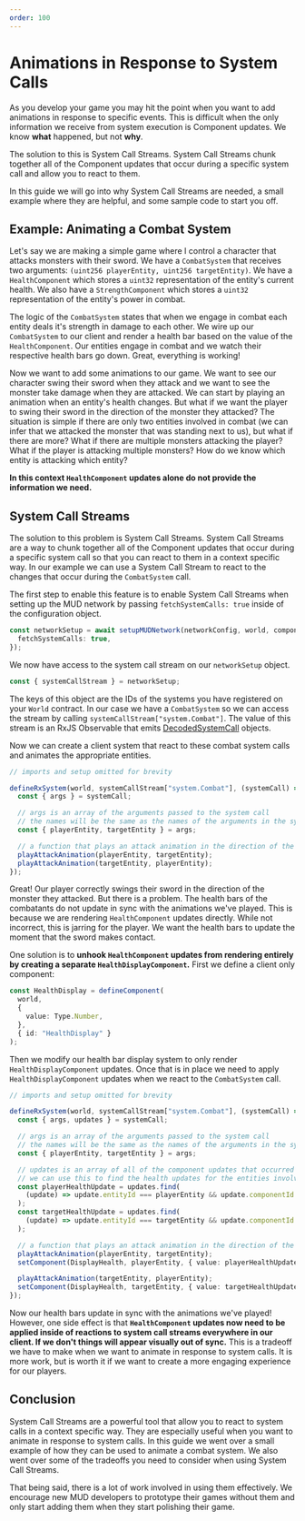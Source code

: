 ```yaml
---
order: 100
---
```


# Animations in Response to System Calls

As you develop your game you may hit the point when you want to add animations in response to specific events. This is difficult when the only information we receive from system execution is Component updates. We know **what** happened, but not **why**.

The solution to this is System Call Streams. System Call Streams chunk together all of the Component updates that occur during a specific system call and allow you to react to them.

In this guide we will go into why System Call Streams are needed, a small example where they are helpful, and some sample code to start you off.

## Example: Animating a Combat System

Let's say we are making a simple game where I control a character that attacks monsters with their sword. We have a `CombatSystem` that receives two arguments: `(uint256 playerEntity, uint256 targetEntity)`. We have a `HealthComponent` which stores a `uint32` representation of the entity's current health. We also have a `StrengthComponent` which stores a `uint32` representation of the entity's power in combat.

The logic of the `CombatSystem` states that when we engage in combat each entity deals it's strength in damage to each other. We wire up our `CombatSystem` to our client and render a health bar based on the value of the `HealthComponent`. Our entities engage in combat and we watch their respective health bars go down. Great, everything is working!

Now we want to add some animations to our game. We want to see our character swing their sword when they attack and we want to see the monster take damage when they are attacked. We can start by playing an animation when an entity's health changes. But what if we want the player to swing their sword in the direction of the monster they attacked? The situation is simple if there are only two entities involved in combat (we can infer that we attacked the monster that was standing next to us), but what if there are more? What if there are multiple monsters attacking the player? What if the player is attacking multiple monsters? How do we know which entity is attacking which entity?

**In this context `HealthComponent` updates alone do not provide the information we need.**

## System Call Streams

The solution to this problem is System Call Streams. System Call Streams are a way to chunk together all of the Component updates that occur during a specific system call so that you can react to them in a context specific way. In our example we can use a System Call Stream to react to the changes that occur during the `CombatSystem` call.

The first step to enable this feature is to enable System Call Streams when setting up the MUD network by passing `fetchSystemCalls: true` inside of the configuration object.

```typescript
const networkSetup = await setupMUDNetwork(networkConfig, world, components, SystemAbis, {
  fetchSystemCalls: true,
});
```

We now have access to the system call stream on our `networkSetup` object.

```typescript
const { systemCallStream } = networkSetup;
```

The keys of this object are the IDs of the systems you have registered on your `World` contract. In our case we have a `CombatSystem` so we can access the stream by calling `systemCallStream["system.Combat"]`. The value of this stream is an RxJS Observable that emits [DecodedSystemCall](/packages/std-client/api/#decodedsystemcall) objects.

Now we can create a client system that react to these combat system calls and animates the appropriate entities.

```typescript
// imports and setup omitted for brevity

defineRxSystem(world, systemCallStream["system.Combat"], (systemCall) => {
  const { args } = systemCall;

  // args is an array of the arguments passed to the system call
  // the names will be the same as the names of the arguments in the system definition
  const { playerEntity, targetEntity } = args;

  // a function that plays an attack animation in the direction of the target
  playAttackAnimation(playerEntity, targetEntity);
  playAttackAnimation(targetEntity, playerEntity);
});
```

Great! Our player correctly swings their sword in the direction of the monster they attacked. But there is a problem. The health bars of the combatants do not update in sync with the animations we've played. This is because we are rendering `HealthComponent` updates directly. While not incorrect, this is jarring for the player. We want the health bars to update the moment that the sword makes contact.

One solution is to **unhook `HealthComponent` updates from rendering entirely by creating a separate `HealthDisplayComponent`.** First we define a client only component:

```typescript
const HealthDisplay = defineComponent(
  world,
  {
    value: Type.Number,
  },
  { id: "HealthDisplay" }
);
```

Then we modify our health bar display system to only render `HealthDisplayComponent` updates. Once that is in place we need to apply `HealthDisplayComponent` updates when we react to the `CombatSystem` call.

```typescript
// imports and setup omitted for brevity

defineRxSystem(world, systemCallStream["system.Combat"], (systemCall) => {
  const { args, updates } = systemCall;

  // args is an array of the arguments passed to the system call
  // the names will be the same as the names of the arguments in the system definition
  const { playerEntity, targetEntity } = args;

  // updates is an array of all of the component updates that occurred during the system call
  // we can use this to find the health updates for the entities involved in combat
  const playerHealthUpdate = updates.find(
    (update) => update.entityId === playerEntity && update.componentId === "component.Health"
  );
  const targetHealthUpdate = updates.find(
    (update) => update.entityId === targetEntity && update.componentId === "component.Health"
  );

  // a function that plays an attack animation in the direction of the target
  playAttackAnimation(playerEntity, targetEntity);
  setComponent(DisplayHealth, playerEntity, { value: playerHealthUpdate.value });

  playAttackAnimation(targetEntity, playerEntity);
  setComponent(DisplayHealth, targetEntity, { value: targetHealthUpdate.value });
});
```

Now our health bars update in sync with the animations we've played! However, one side effect is that **`HealthComponent` updates now need to be applied inside of reactions to system call streams everywhere in our client. If we don't things will appear visually out of sync.** This is a tradeoff we have to make when we want to animate in response to system calls. It is more work, but is worth it if we want to create a more engaging experience for our players.

## Conclusion

System Call Streams are a powerful tool that allow you to react to system calls in a context specific way. They are especially useful when you want to animate in response to system calls. In this guide we went over a small example of how they can be used to animate a combat system. We also went over some of the tradeoffs you need to consider when using System Call Streams.

That being said, there is a lot of work involved in using them effectively. We encourage new MUD developers to prototype their games without them and only start adding them when they start polishing their game.
